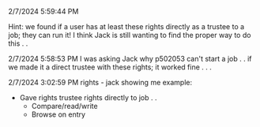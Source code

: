 2/7/2024 5:59:44 PM

Hint: we found if a user has at least these rights directly as a trustee to a job; they can run it! I think Jack is still wanting to find the proper way to do this . .

  2/7/2024 5:58:53 PM
I was asking Jack why p502053 can't start a job . . if we made it a direct trustee with these rights; it worked fine . . .

  2/7/2024 3:02:59 PM
rights - jack showing me example:
- Gave rights trustee rights directly to job . .
   - Compare/read/write
   - Browse on entry


